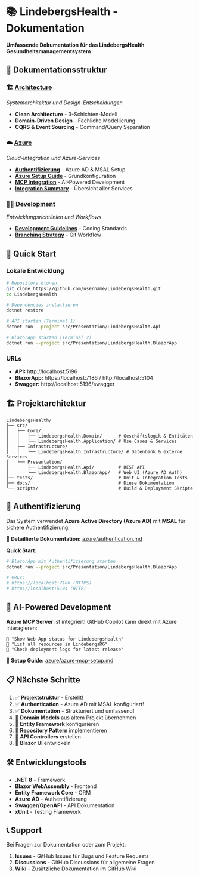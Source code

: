 # 📚 LindebergsHealth - Dokumentation

**Umfassende Dokumentation für das LindebergsHealth Gesundheitsmanagementsystem**

## 📁 Dokumentationsstruktur

### 🏗️ [Architecture](architecture/)
*Systemarchitektur und Design-Entscheidungen*

- **Clean Architecture** - 3-Schichten-Modell
- **Domain-Driven Design** - Fachliche Modellierung
- **CQRS & Event Sourcing** - Command/Query Separation

### ☁️ [Azure](azure/)
*Cloud-Integration und Azure-Services*

- **[Authentifizierung](azure/authentication.md)** - Azure AD & MSAL Setup
- **[Azure Setup Guide](azure/azure-setup-guide.md)** - Grundkonfiguration
- **[MCP Integration](azure/azure-mcp-setup.md)** - AI-Powered Development
- **[Integration Summary](azure/azure-integration-summary.md)** - Übersicht aller Services

### 👨‍💻 [Development](development/)
*Entwicklungsrichtlinien und Workflows*

- **[Development Guidelines](development/development-guidelines.md)** - Coding Standards
- **[Branching Strategy](development/branching-strategy.md)** - Git Workflow

## 🚀 Quick Start

### Lokale Entwicklung

```bash
# Repository klonen
git clone https://github.com/username/LindebergsHealth.git
cd LindebergsHealth

# Dependencies installieren
dotnet restore

# API starten (Terminal 1)
dotnet run --project src/Presentation/LindebergsHealth.Api

# BlazorApp starten (Terminal 2)
dotnet run --project src/Presentation/LindebergsHealth.BlazorApp
```

### URLs

- **API:** http://localhost:5196
- **BlazorApp:** https://localhost:7186 / http://localhost:5104
- **Swagger:** http://localhost:5196/swagger

## 🏗️ Projektarchitektur

```
LindebergsHealth/
├── src/
│   ├── Core/
│   │   ├── LindebergsHealth.Domain/      # Geschäftslogik & Entitäten
│   │   └── LindebergsHealth.Application/ # Use Cases & Services
│   ├── Infrastructure/
│   │   └── LindebergsHealth.Infrastructure/ # Datenbank & externe Services
│   └── Presentation/
│       ├── LindebergsHealth.Api/         # REST API
│       └── LindebergsHealth.BlazorApp/   # Web UI (Azure AD Auth)
├── tests/                                # Unit & Integration Tests
├── docs/                                 # Diese Dokumentation
└── scripts/                              # Build & Deployment Skripte
```

## 🔐 Authentifizierung

Das System verwendet **Azure Active Directory (Azure AD)** mit **MSAL** für sichere Authentifizierung.

**📖 Detaillierte Dokumentation:** [azure/authentication.md](azure/authentication.md)

**Quick Start:**
```bash
# BlazorApp mit Authentifizierung starten
dotnet run --project src/Presentation/LindebergsHealth.BlazorApp

# URLs:
# https://localhost:7186 (HTTPS)
# http://localhost:5104 (HTTP)
```

## 🤖 AI-Powered Development

**Azure MCP Server** ist integriert! GitHub Copilot kann direkt mit Azure interagieren:

```
💬 "Show Web App status for LindebergsHealth"
💬 "List all resources in LindebergsRG" 
💬 "Check deployment logs for latest release"
```

**📖 Setup Guide:** [azure/azure-mcp-setup.md](azure/azure-mcp-setup.md)

## 📋 Nächste Schritte

1. ✅ **Projektstruktur** - Erstellt!
2. ✅ **Authentication** - Azure AD mit MSAL konfiguriert!
3. ✅ **Dokumentation** - Strukturiert und umfassend!
4. 🔲 **Domain Models** aus altem Projekt übernehmen
5. 🔲 **Entity Framework** konfigurieren
6. 🔲 **Repository Pattern** implementieren
7. 🔲 **API Controllers** erstellen
8. 🔲 **Blazor UI** entwickeln

## 🛠️ Entwicklungstools

- **.NET 8** - Framework
- **Blazor WebAssembly** - Frontend
- **Entity Framework Core** - ORM
- **Azure AD** - Authentifizierung
- **Swagger/OpenAPI** - API Dokumentation
- **xUnit** - Testing Framework

## 📞 Support

Bei Fragen zur Dokumentation oder zum Projekt:

1. **Issues** - GitHub Issues für Bugs und Feature Requests
2. **Discussions** - GitHub Discussions für allgemeine Fragen
3. **Wiki** - Zusätzliche Dokumentation im GitHub Wiki 